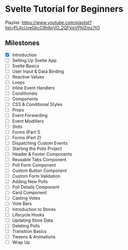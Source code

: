 # Svelte Tutorial for Beginners

Playlist: <https://www.youtube.com/playlist?list=PL4cUxeGkcC9hlbrVO_2QFVqVPhlZmz7tO>

## Milestones

- [x] Introduction
- [ ] Setting Up Svelte App
- [ ] Svelte Basics
- [ ] User Input & Data Binding
- [ ] Reactive Values
- [ ] Loops
- [ ] Inline Event Handlers
- [ ] Conditionals
- [ ] Components
- [ ] CSS & Conditional Styles
- [ ] Props
- [ ] Event Forwarding
- [ ] Event Modifiers
- [ ] Slots
- [ ] Forms (Part 1)
- [ ] Forms (Part 2)
- [ ] Dispatching Custom Events
- [ ] Starting the Polls Project
- [ ] Header & Footer Components
- [ ] Reusable Tabs Component
- [ ] Poll Form Component
- [ ] Custom Button Component
- [ ] Custom Form Validation
- [ ] Adding New Polls
- [ ] Poll Details Component
- [ ] Card Component
- [ ] Casting Votes
- [ ] Vote Bars
- [ ] Introduction to Stores
- [ ] Lifecycle Hooks
- [ ] Updating Store Data
- [ ] Deleting Polls
- [ ] Transition Basics
- [ ] Tweens & Animations
- [ ] Wrap Up
